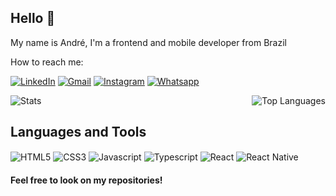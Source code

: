 ## Hello 👋

My name is André, I'm a frontend and mobile developer from Brazil

How to reach me:

[![LinkedIn](https://img.shields.io/badge/LinkedIn-0077B5?style=for-the-badge&logo=linkedin&logoColor=white)](https://www.linkedin.com/in/andreaguilera55/)
[![Gmail](https://img.shields.io/badge/Gmail-D14836?style=for-the-badge&logo=gmail&logoColor=white)](mailto:andre.aguilera555@gmail.com)
[![Instagram](https://img.shields.io/badge/Instagram-E4405F?style=for-the-badge&logo=instagram&logoColor=white)](https://www.instagram.com/andreaguilera95/)
[![Whatsapp](https://img.shields.io/badge/WhatsApp-25D366?style=for-the-badge&logo=whatsapp&logoColor=white)](https://api.whatsapp.com/send?phone=5519981551381)

<div style="display: inline_block">
<img alt="Stats" align="center" src="https://github-readme-stats.vercel.app/api?username=andreaguilera&count_private=true&show_icons=true&theme=dracula">
<img alt="Top Languages" align="right"  src="https://github-readme-stats.vercel.app/api/top-langs/?username=andreaguilera&layout=compact">
</div>

 ## Languages and Tools

<div style="display:inline_block">
  <img src="https://img.shields.io/badge/HTML5-E34F26?style=for-the-badge&logo=html5&logoColor=white" alt="HTML5" align="center">
  <img src="https://img.shields.io/badge/CSS3-1572B6?style=for-the-badge&logo=css3&logoColor=white" alt="CSS3" align="center">
  <img src="https://img.shields.io/badge/JavaScript-F7DF1E?style=for-the-badge&logo=javascript&logoColor=black" alt="Javascript" align="center">
  <img src="https://img.shields.io/badge/TypeScript-007ACC?style=for-the-badge&logo=typescript&logoColor=white" alt="Typescript" align="center">
  <img src="https://img.shields.io/badge/React-20232A?style=for-the-badge&logo=react&logoColor=61DAFB" alt="React" align="center">
  <img src="https://img.shields.io/badge/React_Native-20232A?style=for-the-badge&logo=react&logoColor=61DAFB" alt="React Native" align="center">  
</div>

#### Feel free to look on my repositories!
